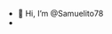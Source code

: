 - 👋 Hi, I’m @Samuelito78
- 




<!---
Samuelito78/Samuelito78 is a ✨ special ✨ repository because its `README.md` (this file) appears on your GitHub profile.
You can click the Preview link to take a look at your changes.
--->
